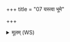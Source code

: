+++
title = "07 यस्त्वा भूमे"

+++
<details><summary>मूलम् (WS)</summary>

यस्त्वा भूमे ऽन्वविन्दद्यस्त्वा भूम उदाभरत् ।  
तयोः सहस्रधामन्नहं नामानि जग्रभ ॥७ ॥
</details>